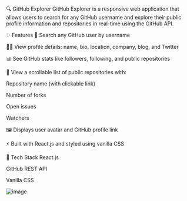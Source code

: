 🔍 GitHub Explorer
GitHub Explorer is a responsive web application that allows users to search for any GitHub username and explore their public profile information and repositories in real-time using the GitHub API.

✨ Features
🔎 Search any GitHub user by username

🧑‍💼 View profile details: name, bio, location, company, blog, and Twitter

📊 See GitHub stats like followers, following, and public repositories

📁 View a scrollable list of public repositories with:

Repository name (with clickable link)

Number of forks

Open issues

Watchers

🖼️ Displays user avatar and GitHub profile link

⚡ Built with React.js and styled using vanilla CSS

🚀 Tech Stack
React.js

GitHub REST API

Vanilla CSS

![image](https://github.com/user-attachments/assets/973e1006-958f-4ded-b219-b8c1c3367013)
